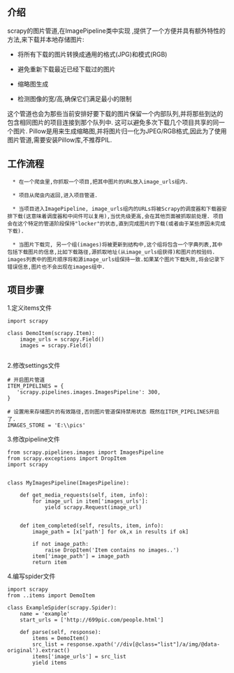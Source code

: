 ## 介绍
scrapy的图片管道,在ImagePipeline类中实现 ,提供了一个方便并具有额外特性的方法,来下载并本地存储图片:

* 将所有下载的图片转换成通用的格式(JPG)和模式(RGB)

* 避免重新下载最近已经下载过的图片

* 缩略图生成

* 检测图像的宽/高,确保它们满足最小的限制

这个管道也会为那些当前安排好要下载的图片保留一个内部队列,并将那些到达的包含相同图片的项目连接到那个队列中. 这可以避免多次下载几个项目共享的同一个图片.
Pillow是用来生成缩略图,并将图片归一化为JPEG/RGB格式,因此为了使用图片管道,需要安装Pillow库,不推荐PIL.



## 工作流程
```
　* 在一个爬虫里,你抓取一个项目,把其中图片的URL放入image_urls组内.

　* 项目从爬虫内返回,进入项目管道.

　* 当项目进入ImagePipeline, image_urls组内的URLs将被Scrapy的调度器和下载器安排下载(这意味着调度器和中间件可以复用),当优先级更高,会在其他页面被抓取前处理. 项目会在这个特定的管道阶段保持"locker"的状态,直到完成图片的下载(或者由于某些原因未完成下载).

　* 当图片下载完, 另一个组(images)将被更新到结构中,这个组将包含一个字典列表,其中包括下载图片的信息,比如下载路径,源抓取地址(从image_urls组获得)和图片的校验码. images列表中的图片顺序将和源image_urls组保持一致.如果某个图片下载失败,将会记录下错误信息,图片也不会出现在images组中.
```
## 项目步骤

1.定义items文件
```
import scrapy

class DemoItem(scrapy.Item):
    image_urls = scrapy.Field()
    images = scrapy.Field()
    
```
2.修改settings文件
```
# 开启图片管道
ITEM_PIPELINES = {
   'scrapy.pipelines.images.ImagesPipeline': 300,
}

# 设置用来存储图片的有效路径,否则图片管道保持禁用状态 既然在ITEM_PIPELINES开启了.
IMAGES_STORE = 'E:\\pics'
```
3.修改pipeline文件
```
from scrapy.pipelines.images import ImagesPipeline
from scrapy.exceptions import DropItem
import scrapy


class MyImagesPipeline(ImagesPipeline):

    def get_media_requests(self, item, info):
        for image_url in item['images_urls']:
            yield scrapy.Request(image_url)


    def item_completed(self, results, item, info):
        image_path = [x['path'] for ok,x in results if ok]

        if not image_path:
            raise DropItem('Item contains no images..')
        item['image_path'] = image_path
        return item

```
4.编写spider文件
```
import scrapy
from ..items import DemoItem

class ExampleSpider(scrapy.Spider):
    name = 'example'
    start_urls = ['http://699pic.com/people.html']

    def parse(self, response):
        items = DemoItem()
        src_list = response.xpath('//div[@class="list"]/a/img/@data-original').extract()
        items['image_urls'] = src_list
        yield items
```


